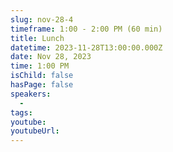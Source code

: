 ```yaml
---
slug: nov-28-4
timeframe: 1:00 - 2:00 PM (60 min)
title: Lunch
datetime: 2023-11-28T13:00:00.000Z
date: Nov 28, 2023
time: 1:00 PM
isChild: false
hasPage: false
speakers:
  -
tags:
youtube:
youtubeUrl:
---
```


